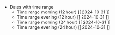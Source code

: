 - Dates with time range
  - Time range morning (12 hour)
    [[ 2024-10-31 ]]
  - Time range evening (12 hour)
    [[ 2024-10-31 ]]
  - Time range morning (24 hour)
    [[ 2024-10-31 ]]
  - Time range evening (24 hour)
    [[ 2024-10-31 ]]
